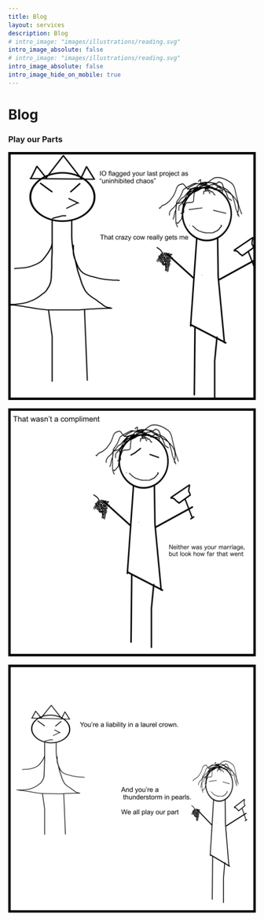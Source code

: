 ```yaml
---
title: Blog
layout: services
description: Blog
# intro_image: "images/illustrations/reading.svg"
intro_image_absolute: false
# intro_image: "images/illustrations/reading.svg"
intro_image_absolute: false
intro_image_hide_on_mobile: true
---
```


# Blog

### Play our Parts
<span class = 'blog'>
<img class = 'comic' src='/assets/cartoon/034/034-01.jpg'> <br />

<img class = 'comic' src='/assets/cartoon/034/034-02.jpg'> <br />

<img class = 'comic' src='/assets/cartoon/034/034-03.jpg'>  
